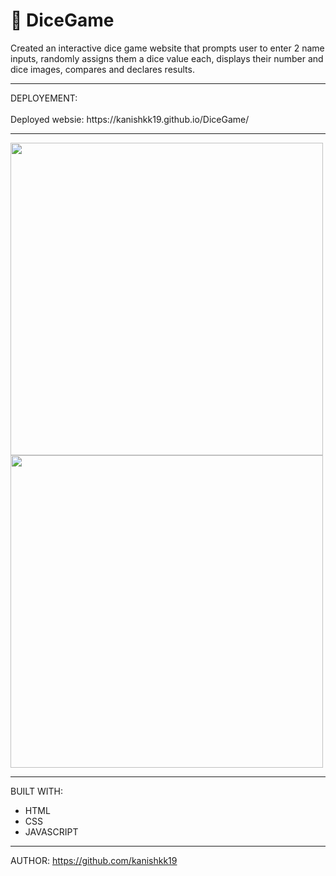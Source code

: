 # 🎲 DiceGame

Created an interactive dice game website that prompts user to enter 2 name inputs, randomly assigns them a dice value each, displays their number and dice images, compares and declares results.


<hr>
DEPLOYEMENT:
<br>
<br>
Deployed websie: https://kanishkk19.github.io/DiceGame/ 

<hr>
<p float="left">
  <img src="https://user-images.githubusercontent.com/90362538/187638292-8c8cdebf-ee0b-4d1b-a5f3-2a6f1980446d.png" width="500" /> 
  <img src="https://user-images.githubusercontent.com/90362538/187637924-a926cdea-61f2-41fd-b37a-c194e6d0a60f.png" width="500" />
</p>
<hr>

BUILT WITH: 
<br>
* HTML
* CSS
* JAVASCRIPT
<hr>

AUTHOR:
https://github.com/kanishkk19


